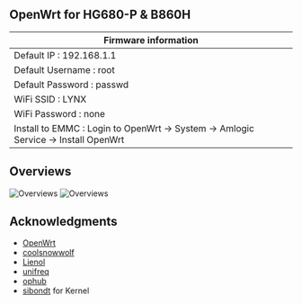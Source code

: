 
## OpenWrt for HG680-P & B860H

|Firmware information
|----------------------------
|Default IP : 192.168.1.1
|Default Username : root
|Default Password : passwd
|WiFi SSID : LYNX
|WiFi Password : none
|Install to EMMC : Login to OpenWrt → System → Amlogic Service → Install OpenWrt


## Overviews

![Overviews](https://github.com/lynxnexy/lynx/raw/main/overview/Screenshot_2021-12-19_12-45-17.png?raw=true)
![Overviews](https://github.com/lynxnexy/lynx/raw/main/overview/Screenshot_2021-12-19_12-45-56.png?raw=true)

## Acknowledgments

- [OpenWrt](https://github.com/openwrt/openwrt)
- [coolsnowwolf](https://github.com/coolsnowwolf/lede)
- [Lienol](https://github.com/Lienol/openwrt)
- [unifreq](https://github.com/unifreq/openwrt_packit)
- [ophub](https://github.com/ophub/amlogic-s9xxx-openwrt)
- [sibondt](https://facebook.com/sibondt) for Kernel
